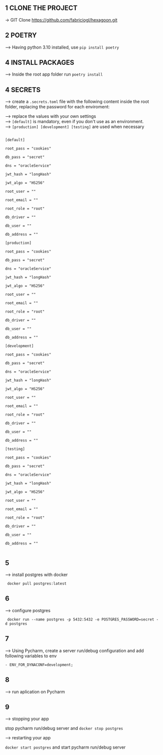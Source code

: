 ## 1 CLONE THE PROJECT

-> GIT Clone https://github.com/fabriciogl/hexagoon.git

## 2 POETRY

--> Having python 3.10 installed, use ``` pip install poetry ```

## 4 INSTALL PACKAGES

--> Inside the root app folder run ``` poetry install ```

## 4 SECRETS

--> create a ```.secrets.toml``` file with the following content inside the root folder, replacing the password for each enviroment:

--> replace the values with your own settings  
--> ``` [default] ``` is mandatory, even if you don't use as an environment.    
--> ``` [production] [development] [testing] ``` are used when necessary  

<code>
[default]<br/>  
root_pass = "cookies" <br/>  
db_pass = "secret" <br/>  
dns = "oracleService" <br/>  
jwt_hash = "longHash" <br/>  
jwt_algo = "HS256" <br/>  
root_user = "" <br/>  
root_email = "" <br/>  
root_role = "root" <br/>  
db_driver = "" <br/>  
db_user = "" <br/>  
db_address = "" <br/>  
[production] <br/>  
root_pass = "cookies" <br/>  
db_pass = "secret" <br/>  
dns = "oracleService"  <br/>  
jwt_hash = "longHash" <br/>  
jwt_algo = "HS256" <br/>  
root_user = "" <br/>  
root_email = "" <br/>  
root_role = "root" <br/>  
db_driver = "" <br/>  
db_user = "" <br/>  
db_address = "" <br/>  
[development] <br/>  
root_pass = "cookies" <br/>  
db_pass = "secret" <br/>  
dns = "oracleService"  <br/>  
jwt_hash = "longHash" <br/>  
jwt_algo = "HS256" <br/>  
root_user = "" <br/>  
root_email = "" <br/>  
root_role = "root" <br/>  
db_driver = "" <br/>  
db_user = "" <br/>  
db_address = "" <br/>  
[testing] <br/>  
root_pass = "cookies" <br/>  
db_pass = "secret" <br/>  
dns = "oracleService"  <br/>  
jwt_hash = "longHash" <br/>  
jwt_algo = "HS256" <br/>  
root_user = "" <br/>  
root_email = "" <br/>  
root_role = "root" <br/>  
db_driver = "" <br/>  
db_user = "" <br/>  
db_address = "" <br/>  
</code>


## 5 

--> install postgres with docker

``` docker pull postgres:latest```

## 6

--> configure postgres

``` docker run --name postgres -p 5432:5432 -e POSTGRES_PASSWORD=secret -d postgres```

## 7

--> Using Pycharm, create a server run/debug configuration and add following variables to env

    - ENV_FOR_DYNACONF=development;

## 8

--> run aplication on Pycharm

## 9 

--> stopping your app

stop pycharm run/debug server and ``` docker stop postgres ```

--> restarting your app

``` docker start postgres ``` and start pycharm run/debug server
